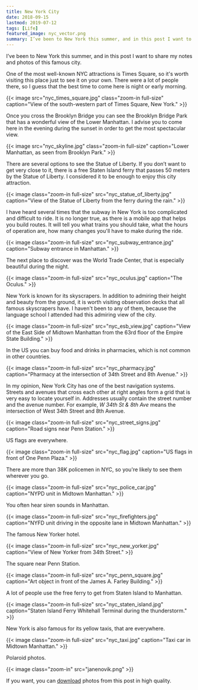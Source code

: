 ```yaml
---
title: New York City
date: 2018-09-15
lastmod: 2019-07-12
tags: [Life]
featured_image: nyc_vector.png 
summary: I’ve been to New York this summer, and in this post I want to share my notes and photos of this famous city.
---
```


I’ve been to New York this summer, and in this post I want to share my notes and photos of this famous city.

One of the most well-known NYC attractions is Times Square, so it's worth visiting this place just to see it on your own. There were a lot of people there, so I guess that the best time to come here is night or early morning.

{{< image src="nyc_times_square.jpg" class="zoom-in full-size" caption="View of the south-western part of Times Square, New York." >}}

Once you cross the Brooklyn Bridge you can see the Brooklyn Bridge Park that has a wonderful view of the Lower Manhattan. I advise you to come here in the evening during the sunset in order to get the most spectacular view.

{{< image src="nyc_skyline.jpg" class="zoom-in full-size" caption="Lower Manhattan, as seen from Brooklyn Park." >}}

There are several options to see the Statue of Liberty. If you don’t want to get very close to it, there is a free Staten Island ferry that passes 50 meters by the Statue of Liberty. I considered it to be enough to enjoy this city attraction.

{{< image class="zoom-in full-size" src="nyc_statue_of_liberty.jpg" caption="View of the Statue of Liberty from the ferry during the rain." >}}

I have heard several times that the subway in New York is too complicated and difficult to ride. It is no longer true, as there is a mobile app that helps you build routes. It will tell you what trains you should take, what the hours of operation are, how many changes you'll have to make during the ride.

{{< image class="zoom-in full-size" src="nyc_subway_entrance.jpg" caption="Subway entrance in Manhattan." >}}

The next place to discover was the World Trade Center, that is especially beautiful during the night.

{{< image class="zoom-in full-size" src="nyc_oculus.jpg" caption="The Oculus." >}}

New York is known for its skyscrapers. In addition to admiring their height and beauty from the ground, it is worth visiting observation decks that all famous skyscrapers have. I haven't been to any of them, because the language school I attended had this admiring view of the city.

{{< image class="zoom-in full-size" src="nyc_esb_view.jpg" caption="View of the East Side of Midtown Manhattan from the 63rd floor of the Empire State Building." >}}

In the US you can buy food and drinks in pharmacies, which is not common in other countries.

{{< image class="zoom-in full-size" src="nyc_pharmacy.jpg" caption="Pharmacy at the intersection of 34th Street and 8th Avenue." >}}

In my opinion, New York City has one of the best navigation systems. Streets and avenues that cross each other at right angles form a grid that is very easy to locate yourself in. Addresses usually contain the street number and the avenue number. For example, _W 34th St & 8th Ave_ means the intersection of West 34th Street and 8th Avenue.

{{< image class="zoom-in full-size" src="nyc_street_signs.jpg" caption="Road signs near Penn Station." >}}

US flags are everywhere.

{{< image class="zoom-in full-size" src="nyc_flag.jpg" caption="US flags in front of One Penn Plaza." >}}

There are more than 38K policemen in NYC, so you're likely to see them wherever you go.

{{< image class="zoom-in full-size" src="nyc_police_car.jpg" caption="NYPD unit in Midtown Manhattan." >}}

You often hear siren sounds in Manhattan.

{{< image class="zoom-in full-size" src="nyc_firefighters.jpg" caption="NYFD unit driving in the opposite lane in Midtown Manhattan." >}}

The famous New Yorker hotel.

{{< image class="zoom-in full-size" src="nyc_new_yorker.jpg" caption="View of New Yorker from 34th Street." >}}

The square near Penn Station.

{{< image class="zoom-in full-size" src="nyc_penn_square.jpg" caption="Art object in front of the James A. Farley Building." >}}

A lot of people use the free ferry to get from Staten Island to Manhattan.

{{< image class="zoom-in full-size" src="nyc_staten_island.jpg" caption="Staten Island Ferry Whitehall Terminal during the thunderstorm." >}}

New York is also famous for its yellow taxis, that are everywhere.

{{< image class="zoom-in full-size" src="nyc_taxi.jpg" caption="Taxi car in Midtown Manhattan." >}}

Polaroid photos.

{{< image class="zoom-in" src="janenovik.png" >}}

If you want, you can [download](nyc_photos.7z) photos from this post in high quality.